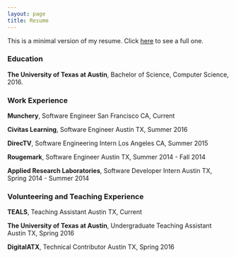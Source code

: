 ```yaml
---
layout: page
title: Resume
---
```


This is a minimal version of my resume. Click [here](http://danielvudao.me/static/DanielDaoResume.pdf) to see a full one.

### Education
**The University of Texas at Austin**, Bachelor of Science, Computer Science, 2016.

### Work Experience
**Munchery**, Software Engineer
San Francisco CA, Current

**Civitas Learning**, Software Engineer
Austin TX, Summer 2016

**DirecTV**, Software Engineering Intern
Los Angeles CA, Summer 2015

**Rougemark**, Software Engineer
Austin TX, Summer 2014 - Fall 2014

**Applied Research Laboratories**, Software Developer Intern
Austin TX, Spring 2014 - Summer 2014

### Volunteering and Teaching Experience
**TEALS**, Teaching Assistant
Austin TX, Current

**The University of Texas at Austin**, Undergraduate Teaching Assistant
Austin TX, Spring 2016

**DigitalATX**, Technical Contributor
Austin TX, Spring 2016

